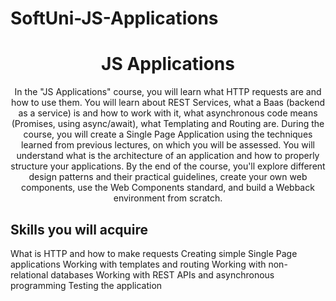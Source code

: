 # SoftUni-JS-Applications

<h1 align="center">JS Applications</h1>
<p align="center">In the "JS Applications" course, you will learn what HTTP requests are and how to use them. You will learn about REST Services, what a Baas (backend as a service) is and how to work with it, what asynchronous code means (Promises, using async/await), what Templating and Routing are. During the course, you will create a Single Page Application using the techniques learned from previous lectures, on which you will be assessed. You will understand what is the architecture of an application and how to properly structure your applications. By the end of the course, you'll explore different design patterns and their practical guidelines, create your own web components, use the Web Components standard, and build a Webback environment from scratch.</p>

<h2 align="left">Skills you will acquire</h2>
<p align="left">
    What is HTTP and how to make requests
    Creating simple Single Page applications
    Working with templates and routing
    Working with non-relational databases
    Working with REST APIs and asynchronous programming
    Testing the application
</p>